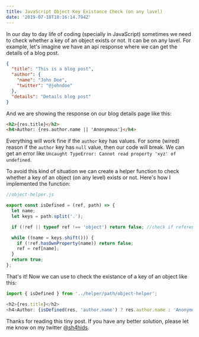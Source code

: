 ```yaml
---
title: JavaScript Object Key Existance Check (on any lavel)
date: '2019-07-18T10:16:14.794Z'
---
```


In our day to day life of coding (specially in JavaScript) sometimes we need to check whether a key of an object exists or not. It can be on any lavel. For example, let's imagine we have an api response where we can get the details of a blog post.

```json
{
  "title": "This is a blog post",
  "author": {
    "name": "John Doe",
    "twitter": "@johndoe"
  },
  "details": "Details blog post"
}
```

And we are showing the response on our blog details page like this:

```html
<h2>{res.title}</h2>
<h4>Author: {res.author.name || 'Anonymous'}</h4>
```

Everything will work fine if the `author` key has values. For some (wired) reason if the `author` key has `null` value, then our code will break. We can get an error like `Uncaught TypeError: Cannot read property 'xyz' of undefined`.

To avoid this kind of situation we can create a helper function to check whether a key of an object (on any level) exists or not. Here's how I implemented the function:

```javascript
//object-helper.js

export const isDefined = (ref, path) => {
  let name;
  let keys = path.split('.');

  if (!ref || typeof ref !== 'object') return false; //check if reference object exists or not

  while ((name = keys.shift())) {
    if (!ref.hasOwnProperty(name)) return false;
    ref = ref[name];
  }
  return true;
};
```

That's it! Now we can use to check the existance of a key of an object like this:

```javascript
import { isDefined } from '../helper/path/object-helper';

<h2>{res.title}</h2>
<h4>Author: {isDefined(res, 'author.name') ? res.author.name : 'Anonymous'}</h4>
```

Thanks for reading this tiny post. If you have any better solution, please let me know on my twitter [@sh4hids](https://twitter.com/sh4hids).
